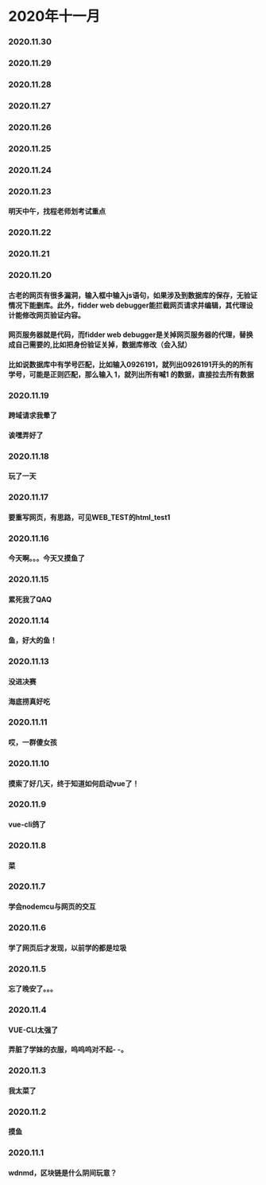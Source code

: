 # 2020年十一月

### 2020.11.30
### 2020.11.29
### 2020.11.28
### 2020.11.27
### 2020.11.26
### 2020.11.25
### 2020.11.24
#### 
### 2020.11.23
#### 明天中午，找程老师划考试重点
### 2020.11.22
### 2020.11.21
### 2020.11.20
#### 古老的网页有很多漏洞，输入框中输入js语句，如果涉及到数据库的保存，无验证情况下能删库。此外，fidder web debugger能拦截网页请求并编辑，其代理设计能修改网页验证内容。
#### 网页服务器就是代码，而fidder web debugger是关掉网页服务器的代理，替换成自己需要的,比如把身份验证关掉，数据库修改（会入狱）
#### 比如说数据库中有学号匹配，比如输入0926191，就列出0926191开头的的所有学号，可能是正则匹配，那么输入 1，就列出所有喊1 的数据，直接拉去所有数据 
### 2020.11.19
#### 跨域请求我晕了
#### 诶嘿弄好了
### 2020.11.18
#### 玩了一天
### 2020.11.17
#### 要重写网页，有思路，可见WEB_TEST的html_test1
### 2020.11.16
#### 今天啊。。。今天又摸鱼了
### 2020.11.15
#### 累死我了QAQ
### 2020.11.14
#### 鱼，好大的鱼！
### 2020.11.13
#### 没进决赛
#### 海底捞真好吃
### 2020.11.11
#### 哎，一群傻女孩
### 2020.11.10
#### 摸索了好几天，终于知道如何启动vue了！
### 2020.11.9
#### vue-cli鸽了
### 2020.11.8
#### 菜
### 2020.11.7
#### 学会nodemcu与网页的交互
### 2020.11.6
#### 学了网页后才发现，以前学的都是垃圾
### 2020.11.5
#### 忘了晚安了。。。
### 2020.11.4
#### VUE-CLI太强了
#### 弄脏了学妹的衣服，呜呜呜对不起- -。
### 2020.11.3
#### 我太菜了
### 2020.11.2
#### 摸鱼
### 2020.11.1
#### wdnmd，区块链是什么阴间玩意？